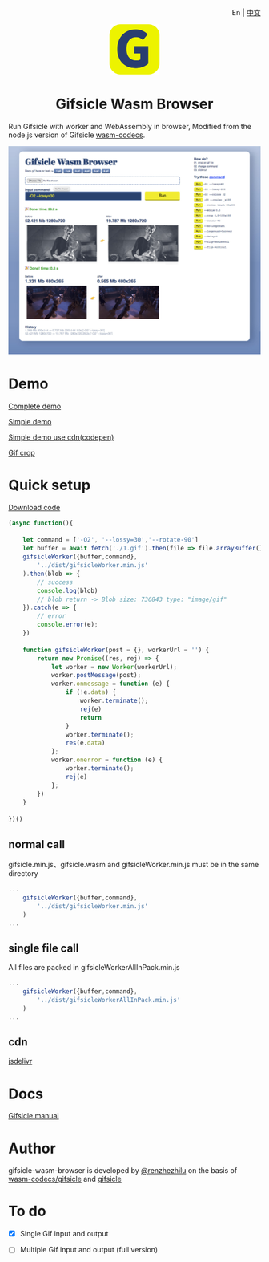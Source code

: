 <p  align="right">
    En |
    <a href="./README_CN.md">中文</a>
</p>
<p align="center">
    <img src="./demo/favicon.svg" width="100">
</p>
<h1 align="center">Gifsicle Wasm Browser</h1> 

Run Gifsicle with worker and WebAssembly in browser,
Modified from the node.js version of Gifsicle [wasm-codecs](https://github.com/cyrilwanner/wasm-codecs/tree/master/packages/gifsicle).

<img src="./demo/ui.jpg" >


# Demo
[Complete demo](https://renzhezhilu.github.io/gifsicle-wasm-browser/demo/) 

[Simple demo](https://renzhezhilu.github.io/gifsicle-wasm-browser/demo/simple.html)

[Simple demo use cdn(codepen)](https://codepen.io/random233/pen/xxYLeJd)

[Gif crop](https://imagestool.com/gif-crop)



# Quick setup
[Download code](https://github.com/renzhezhilu/gifsicle-wasm-browser/archive/refs/heads/main.zip)

```javascript
(async function(){

    let command = ['-O2', '--lossy=30','--rotate-90']
    let buffer = await fetch('./1.gif').then(file => file.arrayBuffer())
    gifsicleWorker({buffer,command},
        '../dist/gifsicleWorker.min.js'
    ).then(blob => {
        // success
        console.log(blob)
        // blob return -> Blob size: 736843 type: "image/gif"
    }).catch(e => {
        // error
        console.error(e);
    })

    function gifsicleWorker(post = {}, workerUrl = '') {
        return new Promise((res, rej) => {
            let worker = new Worker(workerUrl);
            worker.postMessage(post);
            worker.onmessage = function (e) {
                if (!e.data) {
                    worker.terminate();
                    rej(e)
                    return
                }
                worker.terminate();
                res(e.data)
            };
            worker.onerror = function (e) {
                worker.terminate();
                rej(e)
            };
        })
    }

})()
```
## normal call
gifsicle.min.js、gifsicle.wasm and gifsicleWorker.min.js must be in the same directory
```javascript
...
    gifsicleWorker({buffer,command},
        '../dist/gifsicleWorker.min.js'
    )
...
```

## single file call
All files are packed in gifsicleWorkerAllInPack.min.js
```javascript
...
    gifsicleWorker({buffer,command},
        '../dist/gifsicleWorkerAllInPack.min.js'
    )
...
```
## cdn
[jsdelivr](https://www.jsdelivr.com/package/gh/renzhezhilu/gifsicle-wasm-browser?path=dist)

# Docs
[Gifsicle manual](https://www.lcdf.org/gifsicle/man.html)

# Author
gifsicle-wasm-browser is developed by [@renzhezhilu](https://github.com/renzhezhilu) on the basis of [wasm-codecs/gifsicle](https://github.com/cyrilwanner/wasm-codecs/tree/master/packages/gifsicle) and [gifsicle](https://github.com/kohler/gifsicle )


# To do
- [x] Single Gif input and output
- [ ] Multiple Gif input and output (full version)



